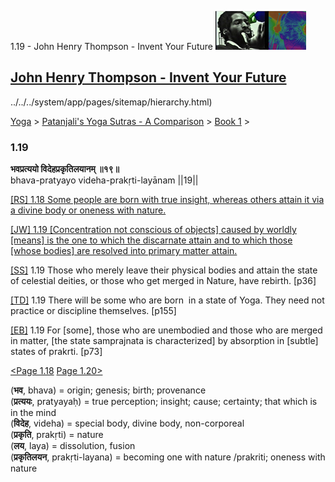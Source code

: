 1.19 - John Henry Thompson - Invent Your Future [![John Henry Thompson - Invent Your Future](../../../_/rsrc/1329567069254/config/customLogo.gif-revision=6.png)](../../../index.html)

[John Henry Thompson - Invent Your Future](../../../index.html)
---------------------------------------------------------------

../../../system/app/pages/sitemap/hierarchy.html)
    

[Yoga](../../../yoga.html)‎ > ‎[Patanjali's Yoga Sutras - A Comparison](../../patanjani.html)‎ > ‎[Book 1](../book-1.html)‎ > ‎

### 1.19

**भवप्रत्ययो विदेहप्रकृतिलयानम् ॥१९॥**  
bhava-pratyayo videha-prakṛti-layānam ||19||  
  
  
[\[RS\] 1.18 Some people are born with true insight, whereas others attain it via a divine body or oneness with nature.](http://www.ashtangayoga.info/philosophy/yoga-sutra-patanjali/chapter-1/item/bhava-pratyayo-videha-prakriti-layanam/)  
  
[\[JW\] 1.19 \[Concentration not conscious of objects\] caused by worldly \[means\] is the one to which the discarnate attain and to which those \[whose bodies\] are resolved into primary matter attain.](http://books.google.com/books?id=YzFImjtOxUwC&pg=PA43&ci=114%2C644%2C717%2C107&source=bookclip)  
  
[\[SS\]](http://www.amazon.com/Yoga-Sutras-Patanjali-Commentary-Satchidananda/dp/0932040381) 1.19 Those who merely leave their physical bodies and attain the state of celestial deities, or those who get merged in Nature, have rebirth. \[p36\]  
  
[\[TD\]](http://www.amazon.com/Heart-Yoga-Developing-Personal-Practice/dp/089281764X/ref=sr_1_5?ie=UTF8&qid=1326228195&sr=8-5) 1.19 There will be some who are born  in a state of Yoga. They need not practice or discipline themselves. \[p155\]  
  
[\[EB\]](http://www.amazon.com/Yoga-Sutras-Patanjali-Translation-Commentary/dp/0865477361/ref=sr_1_1?ie=UTF8&s=books&qid=1250508322&sr=1-1) 1.19 For \[some\], those who are unembodied and those who are merged in matter, \[the state samprajnata is characterized\] by absorption in \[subtle\] states of prakrti. \[p73\]  
  
  
[<Page 1.18](118.html) [Page 1.20>](120.html)  
  

(**भव**, bhava) = origin; genesis; birth; provenance  
(**प्रत्ययः**, pratyayaḥ) = true perception; insight; cause; certainty; that which is in the mind  
(**विदेह**, videha) = special body, divine body, non-corporeal  
(**प्रकृति**, prakṛti) = nature  
(**लय**, laya) = dissolution, fusion  
(**प्रकृतिलयन**, prakṛti-layana) = becoming one with nature /prakriti; oneness with nature

